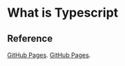 # What is Typescript
## Reference
[GitHub Pages](https://www.typescriptlang.org/).
[GitHub Pages](https://www.babelcoder.com/blog/articles/typescript-data-types).

